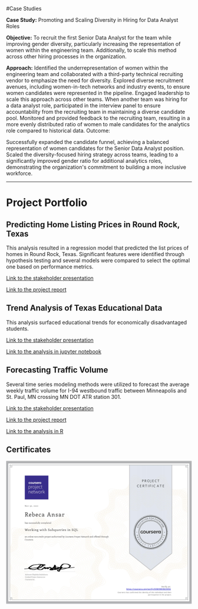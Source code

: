 #Case Studies

**Case Study:** Promoting and Scaling Diversity in Hiring for Data Analyst Roles

**Objective:** To recruit the first Senior Data Analyst for the team while improving gender diversity, particularly increasing the representation of women within the engineering team. Additionally, to scale this method across other hiring processes in the organization.

**Approach:**
Identified the underrepresentation of women within the engineering team and collaborated with a third-party technical recruiting vendor to emphasize the need for diversity.
Explored diverse recruitment avenues, including women-in-tech networks and industry events, to ensure women candidates were represented in the pipeline.
Engaged leadership to scale this approach across other teams. When another team was hiring for a data analyst role, participated in the interview panel to ensure accountability from the recruiting team in maintaining a diverse candidate pool.
Monitored and provided feedback to the recruiting team, resulting in a more evenly distributed ratio of women to male candidates for the analytics role compared to historical data.
Outcome:

Successfully expanded the candidate funnel, achieving a balanced representation of women candidates for the Senior Data Analyst position.
Scaled the diversity-focused hiring strategy across teams, leading to a significantly improved gender ratio for additional analytics roles, demonstrating the organization's commitment to building a more inclusive workforce.
______________________________________________________

# Project Portfolio

## Predicting Home Listing Prices in Round Rock, Texas
This analysis resulted in a regression model that predicted the list prices of homes in Round Rock, Texas. Significant features were identified through hypothesis testing and several models were compared to select the optimal one based on performance metrics. 

[Link to the stakeholder presentation](https://github.com/rebecaansar/project_portfolio/blob/main/predicting_home_list_prices/RRrealestateanalysispresentation.pdf)

[Link to the project report](https://github.com/rebecaansar/project_portfolio/blob/main/predicting_home_list_prices/rebecaansar_round_rock_real_estate_report_and_code.pdf)

## Trend Analysis of Texas Educational Data
This analysis surfaced educational trends for economically disadvantaged students.

[Link to the stakeholder presentation](https://github.com/rebecaansar/project_portfolio/blob/main/tx_educational_data_trend_analysis/stakeholder_presentation.pdf)

[Link to the analysis in jupyter notebook](https://github.com/rebecaansar/project_portfolio/blob/main/tx_educational_data_trend_analysis/eda_trend_analysis_of_texas_educational_data.pdf
)

## Forecasting Traffic Volume 
Several time series modeling methods were utilized to forecast the average weekly traffic volume for I-94 westbound traffic between Minneapolis and St. Paul, MN crossing MN DOT ATR station 301.

[Link to the stakeholder presentation](https://github.com/rebecaansar/project_portfolio/blob/main/forecasting_traffic_volume/forecasting_average_weekly_traffic_volume%20(2).pdf)

[Link to the project report](https://github.com/rebecaansar/project_portfolio/blob/main/forecasting_traffic_volume/rebecaansar_forecasting_traffic_volume_project_report.html)

[Link to the analysis in R](https://github.com/rebecaansar/project_portfolio/blob/main/forecasting_traffic_volume/forecasting_traffic_volume_code.Rmd
)

## Certificates
![alt text](https://github.com/rebecaansar/project_portfolio/blob/main/Miscellaneous/Copy%20of%20sql_subqueries_coursera_certificate.jpg)

